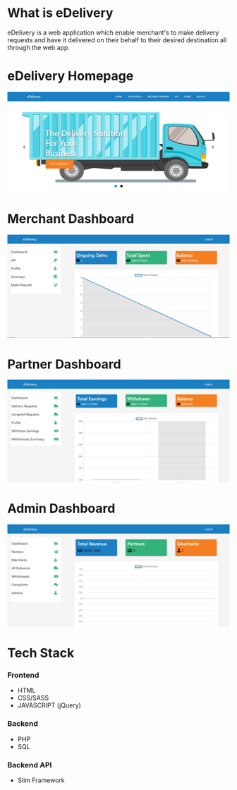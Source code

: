 # What is eDelivery
 eDelivery is a web application which enable merchant's to make delivery requests and have it delivered on their behalf to their desired destination all through the web app.
# eDelivery Homepage
![GitHub Logo](media/images/home.png)
# Merchant Dashboard
![GitHub Logo](media/images/merchant.png)
# Partner Dashboard
![GitHub Logo](media/images/partner.png)
# Admin Dashboard
![GitHub Logo](media/images/admin.png)
# Tech Stack
### Frontend
  - HTML
  - CSS/SASS
  - JAVASCRIPT (jQuery)
### Backend
  - PHP
  - SQL
### Backend API
  - Slim Framework
